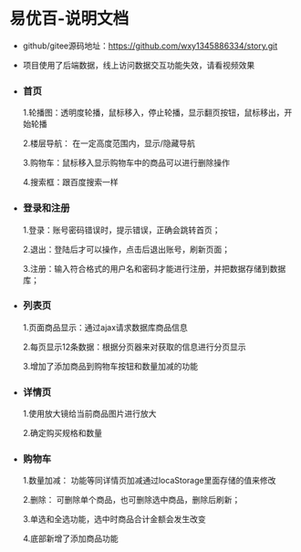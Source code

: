 # 易优百-说明文档

- github/gitee源码地址：https://github.com/wxy1345886334/story.git

- 项目使用了后端数据，线上访问数据交互功能失效，请看视频效果

- ### 首页

  1.轮播图：透明度轮播，鼠标移入，停止轮播，显示翻页按钮，鼠标移出，开始轮播

  2.楼层导航： 在一定高度范围内，显示/隐藏导航

  3.购物车：鼠标移入显示购物车中的商品可以进行删除操作

  4.搜索框：跟百度搜索一样

- ### 登录和注册

  1.登录：账号密码错误时，提示错误，正确会跳转首页；

  2.退出：登陆后才可以操作，点击后退出账号，刷新页面；

  3.注册：输入符合格式的用户名和密码才能进行注册，并把数据存储到数据库；

- ### 列表页

  1.页面商品显示：通过ajax请求数据库商品信息

  2.每页显示12条数据：根据分页器来对获取的信息进行分页显示

  3.增加了添加商品到购物车按钮和数量加减的功能

- ### 详情页

  1.使用放大镜给当前商品图片进行放大

  2.确定购买规格和数量

- ### 购物车

  1.数量加减： 功能等同详情页加减通过locaStorage里面存储的值来修改

  2.删除： 可删除单个商品，也可删除选中商品，删除后刷新；

  3.单选和全选功能，选中时商品合计金额会发生改变

  4.底部新增了添加商品功能

